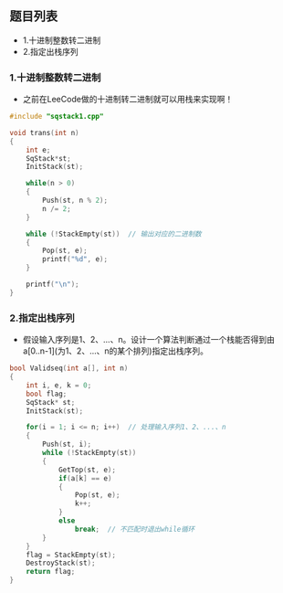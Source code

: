 ## 题目列表
- 1.十进制整数转二进制
- 2.指定出栈序列

### 1.十进制整数转二进制
- 之前在LeeCode做的十进制转二进制就可以用栈来实现啊！
```C++
#include "sqstack1.cpp"

void trans(int n)
{
    int e;
    SqStack*st;
    InitStack(st);

    while(n > 0)
    {
        Push(st, n % 2);
        n /= 2;
    }

    while (!StackEmpty(st))  // 输出对应的二进制数
    {
        Pop(st, e);
        printf("%d", e);
    }

    printf("\n");
}
```

### 2.指定出栈序列
- 假设输入序列是1、2、...、n。设计一个算法判断通过一个栈能否得到由a\[0..n-1](为1、2、...、n的某个排列)指定出栈序列。
```C++
bool Validseq(int a[], int n)
{
    int i, e, k = 0;
    bool flag;
    SqStack* st;
    InitStack(st);

    for(i = 1; i <= n; i++)  // 处理输入序列1、2、...、n
    {
        Push(st, i);
        while (!StackEmpty(st))
        {
            GetTop(st, e);
            if(a[k] == e)
            {
                Pop(st, e);
                k++;
            }
            else
                break;  // 不匹配时退出while循环
        }
    }
    flag = StackEmpty(st);
    DestroyStack(st);
    return flag;
}
```